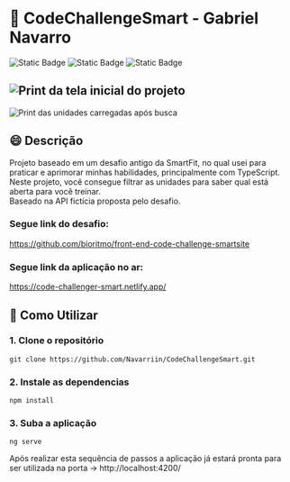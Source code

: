 # :muscle: CodeChallengeSmart - Gabriel Navarro
![Static Badge](https://img.shields.io/badge/TypeScript-yellow)
![Static Badge](https://img.shields.io/badge/Angular-yellow)
![Static Badge](https://img.shields.io/badge/SCSS-yellow)

![Print da tela inicial do projeto](https://github.com/Navarriin/CodeChallengeSmart/assets/139160874/97c48455-d55a-4852-9c8a-03273580033d)
---
![Print das unidades carregadas após busca](https://github.com/Navarriin/CodeChallengeSmart/assets/139160874/9ae19f12-731f-47ff-bda2-3668092892e8)

## :smile: Descrição 
Projeto baseado em um desafio antigo da SmartFit, no qual usei para praticar e aprimorar minhas habilidades, principalmente com TypeScript. Neste projeto, você consegue filtrar as unidades para saber qual está aberta para você treinar.   
Baseado na API fictícia proposta pelo desafio.

### Segue link do desafio:   
https://github.com/bioritmo/front-end-code-challenge-smartsite

### Segue link da aplicação no ar:
https://code-challenger-smart.netlify.app/

## :pushpin: Como Utilizar

### 1. Clone o repositório
```
git clone https://github.com/Navarriin/CodeChallengeSmart.git
```

### 2. Instale as dependencias
```
npm install
```

### 3. Suba a aplicação
```
ng serve
```

Após realizar esta sequência de passos a aplicação já estará pronta para ser utilizada na porta -> http://localhost:4200/
